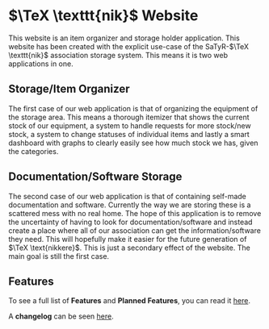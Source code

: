 # $\TeX \texttt{nik}$ Website
This website is an item organizer and storage holder application. This website has been created with the explicit use-case of the SaTyR-$\TeX \texttt{nik}$ association storage system. This means it is two web applications in one.

## Storage/Item Organizer
The first case of our web application is that of organizing the equipment of the storage area. This means a thorough itemizer that shows the current stock of our equipment, a system to handle requests for more stock/new stock, a system to change statuses of individual items and lastly a smart dashboard with graphs to clearly easily see how much stock we has, given the categories.

## Documentation/Software Storage
The second case of our web application is that of containing self-made documentation and software. Currently the way we are storing these is a scattered mess with no real home. The hope of this application is to remove the uncertainty of having to look for documentation/software and instead create a place where all of our association can get the information/software they need. This will hopefully make it easier for the future generation of $\TeX \text{nikkere}$. This is just a secondary effect of the website. The main goal is still the first case.


## Features

To see a full list of **Features** and **Planned Features**, you can read it [here](src/FeatureList.md).

A **changelog** can be seen [here](src/changelog.md). 

## 
